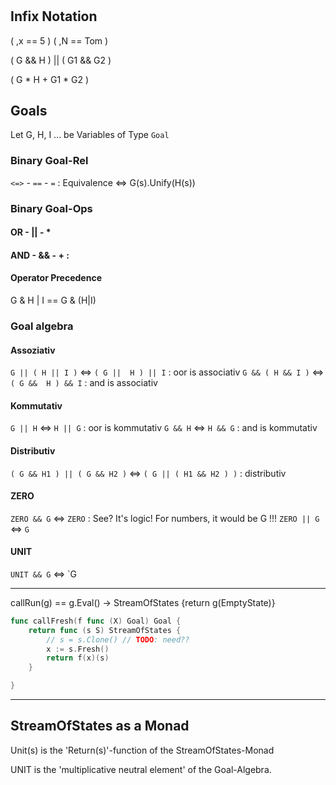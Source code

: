 #

## Infix Notation

( ,x == 5 )
( ,N == Tom )

( G && H ) || ( G1 && G2 )

( G * H + G1 * G2 )

## Goals

Let G, H, I ... be Variables of Type `Goal`

### Binary Goal-Rel

`<=>` - `==` - `=` : Equivalence <=> G(s).Unify(H(s))

### Binary Goal-Ops

#### OR - || - *
#### AND  - && - + :

#### Operator Precedence
G & H | I == G & (H|I)  

### Goal algebra

#### Assoziativ
`G || ( H || I )` <=> `( G ||  H ) || I`	: oor is associativ 
`G && ( H && I )` <=> `( G &&  H ) && I`	: and is associativ  

#### Kommutativ
`G || H` <=> `H || G`			: oor is kommutativ
`G && H` <=> `H && G`			: and is kommutativ

#### Distributiv
`( G && H1 ) || ( G && H2 )`
<=> `( G || ( H1 && H2 ) )`		: distributiv

#### ZERO
`ZERO && G` <=> `ZERO`			: See? It's logic! For numbers, it would be G !!!
`ZERO || G` <=> `G`

#### UNIT
`UNIT && G` <=> `G

----
callRun(g) == g.Eval() -> StreamOfStates {return g(EmptyState)}
```go
func callFresh(f func (X) Goal) Goal {
	return func (s S) StreamOfStates {
		// s = s.Clone() // TODO: need??
		x := s.Fresh()	
		return f(x)(s)
	}

}
```

----
## StreamOfStates as a Monad

Unit(s) is the 'Return(s)'-function of the StreamOfStates-Monad

UNIT is the 'multiplicative neutral element' of the Goal-Algebra.